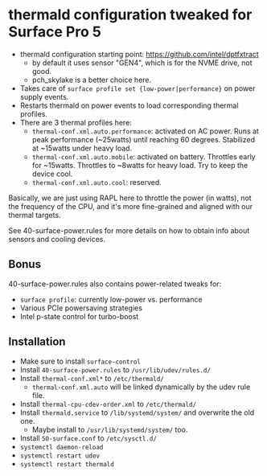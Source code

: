 # thermald configuration tweaked for Surface Pro 5

- thermald configuration starting point: https://github.com/intel/dptfxtract
    - by default it uses sensor "GEN4", which is for the NVME drive, not good.
    - pch_skylake is a better choice here.
- Takes care of `surface profile set {low-power|performance}` on power supply events.
- Restarts thermald on power events to load corresponding thermal profiles.
- There are 3 thermal profiles here:
    - `thermal-conf.xml.auto.performance`: activated on AC power. 
      Runs at peak performance (~25watts) until reaching 60 degrees.
      Stabilized at ~15watts under heavy load. 
    - `thermal-conf.xml.auto.mobile`: activated on battery.
      Throttles early for ~15watts.
      Throttles to ~8watts for heavy load.
      Try to keep the device cool.
    - `thermal-conf.xml.auto.cool`: reserved.

Basically, we are just using RAPL here to throttle the power (in watts), not
the frequency of the CPU, and it's more fine-grained and aligned with our
thermal targets.

See 40-surface-power.rules for more details on how to obtain info about sensors
and cooling devices.

## Bonus

40-surface-power.rules also contains power-related tweaks for:
- `surface profile`: currently low-power vs. performance
- Various PCIe powersaving strategies
- Intel p-state control for turbo-boost

## Installation

- Make sure to install `surface-control`
- Install `40-surface-power.rules` to `/usr/lib/udev/rules.d/`
- Install `thermal-conf.xml*` to `/etc/thermald/`
    - `thermal-conf.xml.auto` will be linked dynamically by the udev rule file.
- Install `thermal-cpu-cdev-order.xml` to `/etc/thermald/`
- Install `thermald.service` to `/lib/systemd/system/` and overwrite the old one.
    - Maybe install to `/usr/lib/systemd/system/` too.
- Install `50-surface.conf` to `/etc/sysctl.d/`
- `systemctl daemon-reload`
- `systemctl restart udev`
- `systemctl restart thermald`

